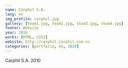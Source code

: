 ```yaml
---
name: Carphil S.A.
lang: en
img_profile: carphil.jpg
gallery: [team1.jpg, team2.jpg, team3.jpg, team4.jpg]
footer: Website
year: 2010
works: [HTML, CSS3]
website: http://carphil.carphil.com.ni
categories: [portfolio, en, 2010]
---
```

Carphil S.A. 2010